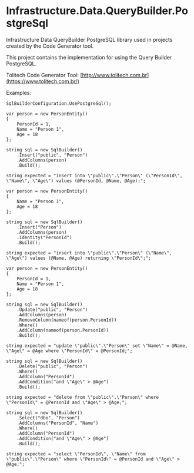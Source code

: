 # Infrastructure.Data.QueryBuilder.PostgreSql
Infrastructure Data QueryBuilder PostgreSQL library used in projects created by the Code Generator tool. 

This project contains the implementation for using the Query Builder PostgreSQL. 

Tolitech Code Generator Tool: [http://www.tolitech.com.br](https://www.tolitech.com.br/)

Examples:
```
SqlBuilderConfiguration.UsePostgreSql();
```

```
var person = new PersonEntity()
{
    PersonId = 1,
    Name = "Person 1",
    Age = 18
};

string sql = new SqlBuilder()
    .Insert("public", "Person")
    .AddColumns(person)
    .Build();

string expected = "insert into \"public\".\"Person\" (\"PersonId\", \"Name\", \"Age\") values (@PersonId, @Name, @Age);";
```

```
var person = new PersonEntity()
{
    Name = "Person 1",
    Age = 18
};

string sql = new SqlBuilder()
    .Insert("Person")
    .AddColumns(person)
    .Identity("PersonId")
    .Build();

string expected = "insert into \"public\".\"Person\" (\"Name\", \"Age\") values (@Name, @Age) returning \"PersonId\";";
```

```
var person = new PersonEntity()
{
    PersonId = 1,
    Name = "Person 1",
    Age = 18
};

string sql = new SqlBuilder()
    .Update("public", "Person")
    .AddColumns(person)
    .RemoveColumn(nameof(person.PersonId))
    .Where()
    .AddColumn(nameof(person.PersonId))
    .Build();

string expected = "update \"public\".\"Person\" set \"Name\" = @Name, \"Age\" = @Age where \"PersonId\" = @PersonId;";
```

```
string sql = new SqlBuilder()
    .Delete("public", "Person")
    .Where()
    .AddColumn("PersonId")
    .AddCondition("and \"Age\" > @Age")
    .Build();

string expected = "delete from \"public\".\"Person\" where \"PersonId\" = @PersonId and \"Age\" > @Age;";
```

```
string sql = new SqlBuilder()
    .Select("dbo", "Person")
    .AddColumns("PersonId", "Name")
    .Where()
    .AddColumn("PersonId")
    .AddCondition("and \"Age\" > @Age")
    .Build();

string expected = "select \"PersonId\", \"Name\" from \"public\".\"Person\" where \"PersonId\" = @PersonId and \"Age\" > @Age;";
```
